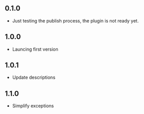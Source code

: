 ## 0.1.0

- Just testing the publish process, the plugin is not ready yet.

## 1.0.0

- Launcing first version

## 1.0.1

- Update descriptions

## 1.1.0

- Simplify exceptions